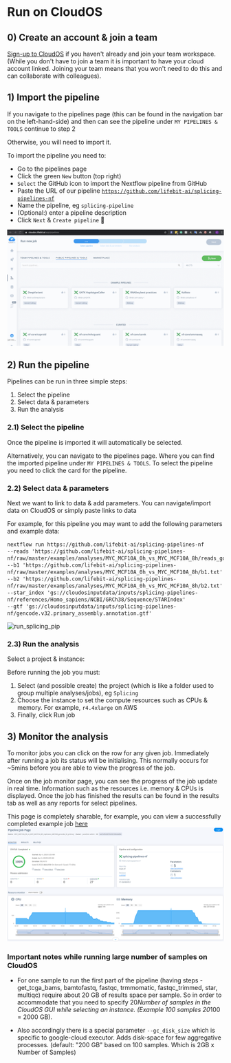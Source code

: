 # Run on CloudOS

## 0) Create an account & join a team
[Sign-up to CloudOS](https://deploit.lifebit.ai/register) if you haven't already and join your team workspace. (While you don't have to join a team it is important to have your cloud account linked. Joining your team means that you won't need to do this and can collaborate with colleagues).

## 1) Import the pipeline

If you navigate to the pipelines page (this can be found in the navigation bar on the left-hand-side) and then can see the pipeline under `MY PIPELINES & TOOLS` continue to step 2

Otherwise, you will need to import it.

To import the pipeline you need to:
- Go to the pipelines page
- Click the green `New` button (top right)
- `Select` the GitHub icon to import the Nextflow pipeline from GitHub
- Paste the URL of our pipeline [`https://github.com/lifebit-ai/splicing-pipelines-nf`](https://github.com/lifebit-ai/splicing-pipelines-nf)
- Name the pipeline, eg `splicing-pipeline`
- (Optional:) enter a pipeline description
- Click `Next` & `Create pipeline` :tada:

![import_splicing_pip](https://raw.githubusercontent.com/lifebit-ai/images/master/jax_splicing/import_splicing_pip.gif)

## 2) Run the pipeline

Pipelines can be run in three simple steps:
1. Select the pipeline
2. Select data & parameters
3. Run the analysis

### 2.1) Select the pipeline

Once the pipeline is imported it will automatically be selected.

Alternatively, you can navigate to the pipelines page. Where you can find the imported pipeline under `MY PIPELINES & TOOLS`. To select the pipeline you need to click the card for the pipeline.

### 2.2) Select data & parameters

Next we want to link to data & add parameters. You can navigate/import data on CloudOS or simply paste links to data

For example, for this pipeline you may want to add the following parameters and example data:
```
nextflow run https://github.com/lifebit-ai/splicing-pipelines-nf
--reads 'https://github.com/lifebit-ai/splicing-pipelines-nf/raw/master/examples/analyses/MYC_MCF10A_0h_vs_MYC_MCF10A_8h/reads_google_cloud.csv'
--b1 'https://github.com/lifebit-ai/splicing-pipelines-nf/raw/master/examples/analyses/MYC_MCF10A_0h_vs_MYC_MCF10A_8h/b1.txt'
--b2 'https://github.com/lifebit-ai/splicing-pipelines-nf/raw/master/examples/analyses/MYC_MCF10A_0h_vs_MYC_MCF10A_8h/b2.txt'
--star_index 'gs://cloudosinputdata/inputs/splicing-pipelines-nf/references/Homo_sapiens/NCBI/GRCh38/Sequence/STARIndex'
--gtf 'gs://cloudosinputdata/inputs/splicing-pipelines-nf/gencode.v32.primary_assembly.annotation.gtf'
```

![run_splicing_pip](https://raw.githubusercontent.com/lifebit-ai/images/master/jax_splicing/run_splicing_pip.gif)

### 2.3) Run the analysis

Select a project & instance:

Before running the job you must:

1. Select (and possible create) the project (which is like a folder used to group multiple analyses/jobs), eg `Splicing`
2. Choose the instance to set the compute resources such as CPUs & memory. For example, `r4.4xlarge` on AWS
3. Finally, click Run job

## 3) Monitor the analysis
To monitor jobs you can click on the row for any given job. Immediately after running a job its status will be initialising. This normally occurs for ~5mins before you are able to view the progress of the job.

Once on the job monitor page, you can see the progress of the job update in real time. Information such as the resources i.e. memory & CPUs is displayed. Once the job has finished the results can be found in the results tab as well as any reports for select pipelines.

This page is completely sharable, for example, you can view a successfully completed example job [here](https://cloudos.lifebit.ai/public/jobs/5e87ef928079200103b0a0b8) 
![splicing_pip_job_page](https://raw.githubusercontent.com/lifebit-ai/images/master/jax_splicing/splicing_pip_job_page.png)

### Important notes while running large number of samples on CloudOS

- For one sample to run the first part of the pipeline (having steps - get_tcga_bams, bamtofastq, fastqc, trmmomatic, fastqc_trimmed, star, multiqc) require about 20 GB of results space per sample. So in order to accommodate that you need to specify 20*Number of samples in the CloudOS GUI while selecting an instance.  (Example 100 samples 20*100 = 2000 GB).

- Also accordingly there is a special parameter `--gc_disk_size` which is specific to google-cloud executor. Adds disk-space for few aggregative processes. (default: "200 GB" based on 100 samples. Which is 2GB x Number of Samples)